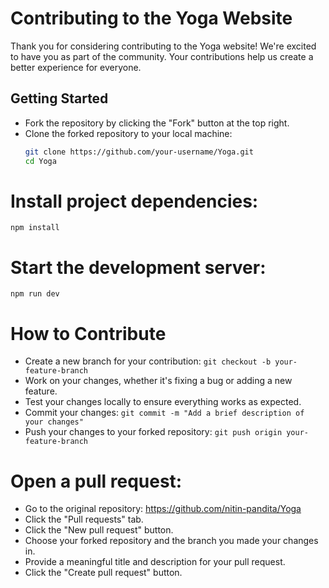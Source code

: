 # Contributing to the Yoga Website

Thank you for considering contributing to the Yoga website! We're excited to have you as part of the community. Your contributions help us create a better experience for everyone.

## Getting Started

- Fork the repository by clicking the "Fork" button at the top right.
- Clone the forked repository to your local machine:
  ```sh
  git clone https://github.com/your-username/Yoga.git
  cd Yoga
# Install project dependencies:
```npm install ```
# Start the development server:
``` npm run dev ```

# How to Contribute
- Create a new branch for your contribution: ``` git checkout -b your-feature-branch ```
- Work on your changes, whether it's fixing a bug or adding a new feature.
- Test your changes locally to ensure everything works as expected.
- Commit your changes: ``` git commit -m "Add a brief description of your changes" ```
- Push your changes to your forked repository: ``` git push origin your-feature-branch ```

# Open a pull request:
  - Go to the original repository: https://github.com/nitin-pandita/Yoga
  - Click the "Pull requests" tab.
  - Click the "New pull request" button.
  - Choose your forked repository and the branch you made your changes in.
  -  Provide a meaningful title and description for your pull request.
  -  Click the "Create pull request" button.
